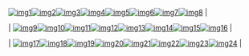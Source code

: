 
<!-- Image Map Generated by http://www.image-map.net/ -->

[![img1](https://raw.githubusercontent.com/Ravaill-hack/Ravaill-hack/refs/heads/main/A1.jpg)](https://lien1.com)[![img2](https://raw.githubusercontent.com/Ravaill-hack/Ravaill-hack/refs/heads/main/B1.jpg)](https://lien2.com)[![img3](https://raw.githubusercontent.com/Ravaill-hack/Ravaill-hack/refs/heads/main/C1.jpg)](https://lien3.com)[![img4](https://raw.githubusercontent.com/Ravaill-hack/Ravaill-hack/refs/heads/main/D1.jpg)](https://lien4.com)[![img5](https://raw.githubusercontent.com/Ravaill-hack/Ravaill-hack/refs/heads/main/E1.jpg)](https://lien5.com)[![img6](https://raw.githubusercontent.com/Ravaill-hack/Ravaill-hack/refs/heads/main/F1.jpg)](https://lien6.com)[![img7](https://raw.githubusercontent.com/Ravaill-hack/Ravaill-hack/refs/heads/main/G1.jpg)](https://lien7.com)[![img8](https://raw.githubusercontent.com/Ravaill-hack/Ravaill-hack/refs/heads/main/H1.jpg)](https://lien8.com) |

| [![img9](https://raw.githubusercontent.com/Ravaill-hack/Ravaill-hack/refs/heads/main/A2.jpg)](https://lien9.com)[![img10](https://raw.githubusercontent.com/Ravaill-hack/Ravaill-hack/refs/heads/main/B2.jpg)](https://lien10.com)[![img11](https://raw.githubusercontent.com/Ravaill-hack/Ravaill-hack/refs/heads/main/C2.jpg)](https://lien11.com)[![img12](https://raw.githubusercontent.com/Ravaill-hack/Ravaill-hack/refs/heads/main/D2.jpg)](https://lien12.com)[![img13](https://raw.githubusercontent.com/Ravaill-hack/Ravaill-hack/refs/heads/main/E2.jpg)](https://lien13.com)[![img14](https://raw.githubusercontent.com/Ravaill-hack/Ravaill-hack/refs/heads/main/F2.jpg)](https://lien14.com)[![img15](https://raw.githubusercontent.com/Ravaill-hack/Ravaill-hack/refs/heads/main/G2.jpg)](https://lien15.com)[![img16](https://raw.githubusercontent.com/Ravaill-hack/Ravaill-hack/refs/heads/main/H2.jpg)](https://lien16.com) |

| [![img17](https://raw.githubusercontent.com/Ravaill-hack/Ravaill-hack/refs/heads/main/A3.jpg)](https://lien17.com)[![img18](https://raw.githubusercontent.com/Ravaill-hack/Ravaill-hack/refs/heads/main/B3.jpg)](https://lien18.com)[![img19](https://raw.githubusercontent.com/Ravaill-hack/Ravaill-hack/refs/heads/main/C3.jpg)](https://lien19.com)[![img20](https://raw.githubusercontent.com/Ravaill-hack/Ravaill-hack/refs/heads/main/D3.jpg)](https://lien20.com)[![img21](https://raw.githubusercontent.com/Ravaill-hack/Ravaill-hack/refs/heads/main/E3.jpg)](https://lien21.com)[![img22](https://raw.githubusercontent.com/Ravaill-hack/Ravaill-hack/refs/heads/main/F3.jpg)](https://lien22.com)[![img23](https://raw.githubusercontent.com/Ravaill-hack/Ravaill-hack/refs/heads/main/G3.jpg)](https://lien23.com)[![img24](https://raw.githubusercontent.com/Ravaill-hack/Ravaill-hack/refs/heads/main/H3.jpg)](https://lien24.com) |



<!--
[![Anurag's GitHub stats](https://github-readme-stats.vercel.app/api?username=Ravaill-hack&show_icons=true&theme=radical)](https://github.com/anuraghazra/github-readme-stats)

<h1 align="center">Salut, moi c'est Ton Prénom 👋</h1>
<p align="center">Bienvenue sur mon GitHub ! Voici un aperçu interactif de mes projets 👇</p>

<p align="center">
  <img src="portfolio-map.png" usemap="#projects" alt="Mes projets" width="800">
</p>

<map name="projects">
  <area shape="rect" coords="50,50,150,150" href="https://github.com/tonpseudo/projet1" alt="Projet 1" />
  <area shape="rect" coords="200,50,300,150" href="https://github.com/tonpseudo/projet2" alt="Projet 2" />
  <area shape="rect" coords="350,50,450,150" href="https://github.com/tonpseudo/projet3" alt="Projet 3" />
  Ajoute autant de zones que nécessaire
</map>

---

🎨 **Chaque icône est cliquable !**
N'hésite pas à explorer mes projets en cliquant sur l'image ci-dessus.



**Ravaill-hack/Ravaill-hack** is a ✨ _special_ ✨ repository because its `README.md` (this file) appears on your GitHub profile.

Here are some ideas to get you started:

- 🔭 I’m currently working on ...
- 🌱 I’m currently learning ...
- 👯 I’m looking to collaborate on ...
- 🤔 I’m looking for help with how to make seitan
- 💬 Ask me about 19th century architecture
- 📫 How to reach me: ...
- ⚡ Fun fact: ...
-->
